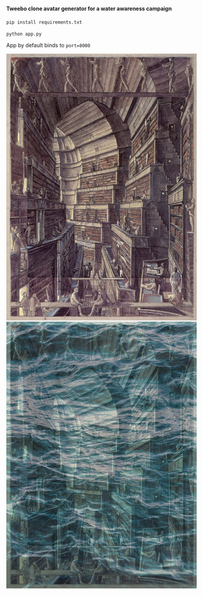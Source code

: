 #### Tweebo clone avatar generator for a water awareness campaign

`pip install requirements.txt`

`python app.py`

App by default binds to `port=8000`

![](./uploads/library3-big.jpg)
![](./target_images/wm_library3-big.jpg)
